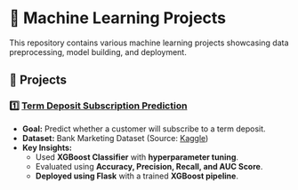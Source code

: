 # 🚀 Machine Learning Projects

This repository contains various machine learning projects showcasing data preprocessing, model building, and deployment.

## 📌 Projects

### 1️⃣ [Term Deposit Subscription Prediction](Term%20deposit%20subscription/)
- **Goal:** Predict whether a customer will subscribe to a term deposit.
- **Dataset:** Bank Marketing Dataset (Source: [Kaggle](https://www.kaggle.com/))
- **Key Insights:**
  - Used **XGBoost Classifier** with **hyperparameter tuning**.
  - Evaluated using **Accuracy, Precision, Recall, and AUC Score**.
  - **Deployed using Flask** with a trained **XGBoost pipeline**.
